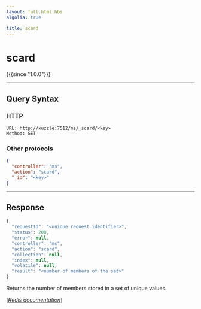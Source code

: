 ```yaml
---
layout: full.html.hbs
algolia: true

title: scard
---
```


# scard

{{{since "1.0.0"}}}




---

## Query Syntax

### HTTP

```http
URL: http://kuzzle:7512/ms/_scard/<key>
Method: GET
```

### Other protocols


```json
{
  "controller": "ms",
  "action": "scard",
  "_id": "<key>"
}
```

---

## Response

```javascript
{
  "requestId": "<unique request identifier>",
  "status": 200,
  "error": null,
  "controller": "ms",
  "action": "scard",
  "collection": null,
  "index": null,
  "volatile": null,
  "result": "<number of members of the set>"
}
```

Returns the number of members stored in a set of unique values.

[[_Redis documentation_]](https://redis.io/commands/scard)
